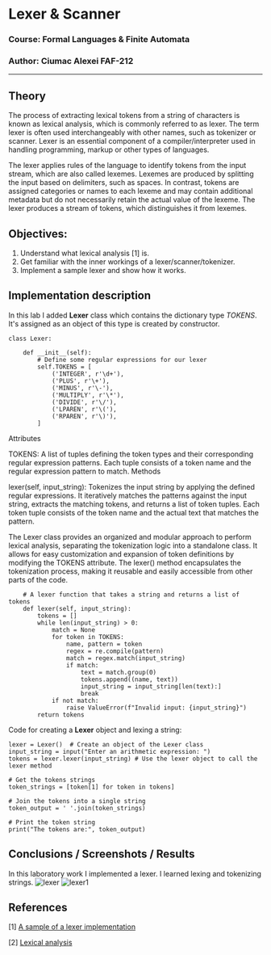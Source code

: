# Lexer & Scanner
### Course: Formal Languages & Finite Automata
### Author: Ciumac Alexei FAF-212

---

## Theory

The process of extracting lexical tokens from a string of characters is known as lexical analysis, which is commonly referred to as lexer. The term lexer is often used interchangeably with other names, such as tokenizer or scanner. Lexer is an essential component of a compiler/interpreter used in handling programming, markup or other types of languages.

The lexer applies rules of the language to identify tokens from the input stream, which are also called lexemes. Lexemes are produced by splitting the input based on delimiters, such as spaces. In contrast, tokens are assigned categories or names to each lexeme and may contain additional metadata but do not necessarily retain the actual value of the lexeme. The lexer produces a stream of tokens, which distinguishes it from lexemes.

## Objectives:

1. Understand what lexical analysis [1] is.
2. Get familiar with the inner workings of a lexer/scanner/tokenizer.
3. Implement a sample lexer and show how it works.

## Implementation description

In this lab I added **Lexer** class which contains the dictionary type _TOKENS_. It's assigned as an object of this type is created by constructor.

```
class Lexer:
    
    def __init__(self):
        # Define some regular expressions for our lexer
        self.TOKENS = [
            ('INTEGER', r'\d+'),
            ('PLUS', r'\+'),
            ('MINUS', r'\-'),
            ('MULTIPLY', r'\*'),
            ('DIVIDE', r'\/'),
            ('LPAREN', r'\('),
            ('RPAREN', r'\)'),
        ]
```

Attributes

TOKENS: A list of tuples defining the token types and their corresponding regular expression patterns. Each tuple consists of a token name and the regular expression pattern to match.
Methods

lexer(self, input_string): Tokenizes the input string by applying the defined regular expressions. It iteratively matches the patterns against the input string, extracts the matching tokens, and returns a list of token tuples. Each token tuple consists of the token name and the actual text that matches the pattern.

The Lexer class provides an organized and modular approach to perform lexical analysis, separating the tokenization logic into a standalone class. It allows for easy customization and expansion of token definitions by modifying the TOKENS attribute. The lexer() method encapsulates the tokenization process, making it reusable and easily accessible from other parts of the code.

```
    # A lexer function that takes a string and returns a list of tokens
    def lexer(self, input_string):
        tokens = []
        while len(input_string) > 0:
            match = None
            for token in TOKENS:
                name, pattern = token
                regex = re.compile(pattern)
                match = regex.match(input_string)
                if match:
                    text = match.group(0)
                    tokens.append((name, text))
                    input_string = input_string[len(text):]
                    break
            if not match:
                raise ValueError(f"Invalid input: {input_string}")
        return tokens
```

Code for creating a **Lexer** object and lexing a string:

```
lexer = Lexer()  # Create an object of the Lexer class
input_string = input("Enter an arithmetic expression: ")
tokens = lexer.lexer(input_string) # Use the lexer object to call the lexer method
    
# Get the tokens strings
token_strings = [token[1] for token in tokens]
    
# Join the tokens into a single string
token_output = ' '.join(token_strings)
    
# Print the token string
print("The tokens are:", token_output)
```

## Conclusions / Screenshots / Results

In this laboratory work I implemented a lexer. I learned lexing and tokenizing strings.
![lexer](https://github.com/atom-rad/FLFA/assets/113429347/ad2cc67c-4922-42d2-a4fc-8895ab38be6d)
![lexer1](https://github.com/atom-rad/FLFA/assets/113429347/7b9ea4c8-8147-47fc-9da7-45ef2cb58e3a)

## References
[1] [A sample of a lexer implementation](https://llvm.org/docs/tutorial/MyFirstLanguageFrontend/LangImpl01.html)

[2] [Lexical analysis](https://en.wikipedia.org/wiki/Lexical_analysis)

